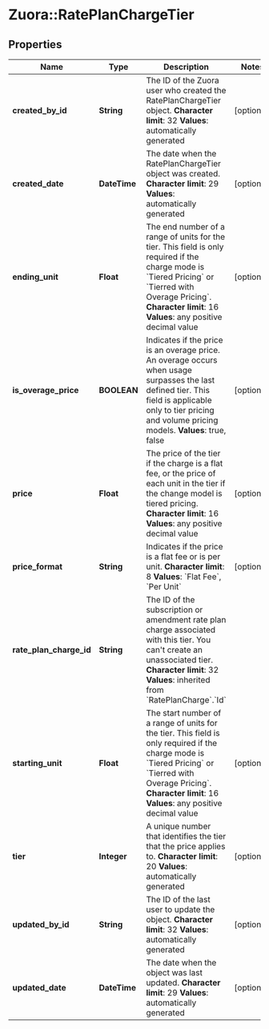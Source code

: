 # Zuora::RatePlanChargeTier

## Properties
Name | Type | Description | Notes
------------ | ------------- | ------------- | -------------
**created_by_id** | **String** | The ID of the Zuora user who created the RatePlanChargeTier object.  **Character limit**: 32   **Values**: automatically generated  | [optional] 
**created_date** | **DateTime** |  The date when the RatePlanChargeTier object was created.   **Character limit**: 29   **Values**: automatically generated  | [optional] 
**ending_unit** | **Float** |  The end number of a range of units for the tier. This field is only required if the charge mode is &#x60;Tiered Pricing&#x60; or &#x60;Tierred with Overage Pricing&#x60;.   **Character limit**: 16   **Values**: any positive decimal value  | [optional] 
**is_overage_price** | **BOOLEAN** |  Indicates if the price is an overage price. An overage occurs when usage surpasses the last defined tier. This field is applicable only to tier pricing and volume pricing models.    **Values**: true, false  | [optional] 
**price** | **Float** |  The price of the tier if the charge is a flat fee, or the price of each unit in the tier if the change model is tiered pricing.   **Character limit**: 16   **Values**: any positive decimal value  | [optional] 
**price_format** | **String** |  Indicates if the price is a flat fee or is per unit.   **Character limit**: 8   **Values**: &#x60;Flat Fee&#x60;, &#x60;Per Unit&#x60;  | [optional] 
**rate_plan_charge_id** | **String** |  The ID of the subscription or amendment rate plan charge associated with this tier. You can&#39;t create an unassociated tier.   **Character limit**: 32   **Values**: inherited from &#x60;RatePlanCharge&#x60;.&#x60;Id&#x60;  | 
**starting_unit** | **Float** |  The start number of a range of units for the tier. This field is only required if the charge mode is &#x60;Tiered Pricing&#x60; or &#x60;Tierred with Overage Pricing&#x60;.   **Character limit**: 16   **Values**: any positive decimal value  | [optional] 
**tier** | **Integer** |  A unique number that identifies the tier that the price applies to.   **Character limit**: 20   **Values**: automatically generated  | [optional] 
**updated_by_id** | **String** | The ID of the last user to update the object.  **Character limit**: 32   **Values**: automatically generated  | [optional] 
**updated_date** | **DateTime** |  The date when the object was last updated.   **Character limit**: 29   **Values**: automatically generated  | [optional] 


